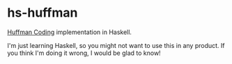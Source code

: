 hs-huffman
==========

[Huffman Coding](https://en.wikipedia.org/wiki/Huffman_coding) implementation in Haskell.

I'm just learning Haskell, so you might not want to use this in any product. If you think I'm doing it wrong, I would be glad to know!
